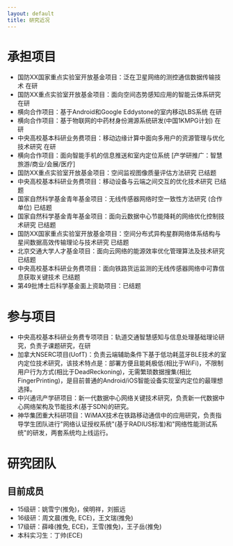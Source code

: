 ```yaml
---
layout: default
title: 研究近况
---
```


承担项目
=====================

- 国防XX国家重点实验室开放基金项目：泛在卫星网络的测控通信数据传输技术 在研
- 国防XX重点实验室开放基金项目：面向空间态势感知应用的智能云体系研究 在研
- 横向合作项目：基于Android和Google Eddystone的室内移动LBS系统 在研
- 横向合作项目：基于物联网的中药材身份溯源系统研发(中国1KMPG计划) 在研
- 中央高校基本科研业务费项目：移动边缘计算中面向多用户的资源管理与优化技术研究 在研
- 横向合作项目：面向智能手机的信息推送和室内定位系统 [产学研推广：智慧旅游/商业/会展/医疗]
- 国防XX重点实验室开放基金项目：空间监视图像质量评估方法研究 已结题
- 中央高校基本科研业务费项目：移动设备与云端之间交互的优化技术研究 已结题
- 国家自然科学基金青年基金项目：无线传感器网络时空一致性方法研究 (合作单位) 已结题
- 国家自然科学基金青年基金项目：面向云数据中心节能降耗的网络优化控制技术研究 已结题
- 国防XX国家重点实验室开放基金项目：空间分布式异构星群网络体系结构与星间数据高效传输理论与技术研究 已结题
- 北京交通大学人才基金项目：面向云网络的能源效率优化管理算法及技术研究 已结题
- 中央高校基本科研业务费项目：面向铁路货运监测的无线传感器网络中可靠信息获取关键技术 已结题
- 第49批博士后科学基金面上资助项目：已结题

参与项目
=====================

- 中央高校基本科研业务费专项项目：轨道交通智慧感知与信息处理基础理论研究，负责子课题研究，在研
- 加拿大NSERC项目(UofT)：负责云端辅助条件下基于低功耗蓝牙BLE技术的室内定位技术研究，该技术特点是：部署方便且能耗极低(相比于WiFi)，不限制用户行为方式(相比于DeadReckoning)，无需繁琐数据搜集(相比FingerPrinting)，是目前普通的Android/iOS智能设备实现室内定位的最理想选择。
- 中兴通讯产学研项目：新一代数据中心网络关键技术研究，负责新一代数据中心网络架构及节能技术(基于SDN)的研究。
- 神华集团重大科研项目：WiMAX技术在铁路移动通信中的应用研究，负责指导学生团队进行"网络认证授权系统"(基于RADIUS标准)和"网络性能测试系统"的研发，两套系统均上线运行。

研究团队
=====================

## 目前成员
- 15级研：姚雪宁(推免)，侯明祥，刘振远
- 16级研：周文晨(推免, ECE)，王文瑞(推免)
- 17级研：薛峰(推免, ECE)，王雪(推免)，王子岳(推免)
- 本科实习生：丁帅(ECE)
